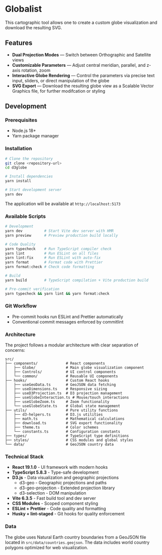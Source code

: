 # Globalist

This cartographic tool allows one to create a custom globe visualization and download the resulting SVG.

## Features

- **Dual Projection Modes** — Switch between Orthographic and Satellite views
- **Customizable Parameters** — Adjust central meridian, parallel, and z-axis rotation, zoom
- **Interactive Globe Rendering** — Control the parameters via precise text input, sliders, or direct manipulation of the globe
- **SVG Export** — Download the resulting globe view as a Scalable Vector Graphics file, for further modifcation or styling

## Development

### Prerequisites

- Node.js 18+
- Yarn package manager

### Installation

```bash
# Clone the repository
git clone <repository-url>
cd d3globe

# Install dependencies
yarn install

# Start development server
yarn dev
```

The application will be available at `http://localhost:5173`

### Available Scripts

```bash
# Development
yarn dev          # Start Vite dev server with HMR
yarn preview      # Preview production build locally

# Code Quality
yarn typecheck    # Run TypeScript compiler check
yarn lint         # Run ESLint on all files
yarn lint:fix     # Run ESLint with auto-fix
yarn format       # Format code with Prettier
yarn format:check # Check code formatting

# Build
yarn build        # TypeScript compilation + Vite production build

# Pre-commit verification
yarn typecheck && yarn lint && yarn format:check
```

### Git Workflow

- Pre-commit hooks run ESLint and Prettier automatically
- Conventional commit messages enforced by commitlint

### Architecture

The project follows a modular architecture with clear separation of concerns:

```
src/
├── components/             # React components
│   ├── Globe/              # Main globe visualization component
│   ├── Controls/           # UI control components
│   └── common/             # Reusable UI components
├── hooks/                  # Custom React hooks
│   ├── useGeoData.ts       # GeoJSON data fetching
│   ├── useDimensions.ts    # Responsive sizing
│   ├── useD3Projection.ts  # D3 projection management
│   ├── useGlobeInteraction.ts # Mouse/touch interactions
│   ├── useGlobeZoom.ts     # Zoom functionality
│   └── useGlobeState.ts    # Global state management
├── utils/                  # Pure utility functions
│   ├── d3-helpers.ts       # D3.js utilities
│   ├── math.ts             # Mathematical calculations
│   ├── download.ts         # SVG export functionality
│   ├── theme.ts            # Color schemes
│   └── constants.ts        # Configuration constants
├── types/                  # TypeScript type definitions
├── styles/                 # CSS modules and global styles
└── data/                   # GeoJSON country data
```

### Technical Stack

- **React 19.1.0** - UI framework with modern hooks
- **TypeScript 5.8.3** - Type-safe development
- **D3.js** - Data visualization and geographic projections
  - d3-geo - Geographic projections and paths
  - d3-geo-projection - Extended projection library
  - d3-selection - DOM manipulation
- **Vite 6.3.5** - Fast build tool and dev server
- **CSS Modules** - Scoped component styling
- **ESLint + Prettier** - Code quality and formatting
- **Husky + lint-staged** - Git hooks for quality enforcement

### Data

The globe uses Natural Earth country boundaries from a GeoJSON file located in `src/data/countries.geojson`. The data includes world country polygons optimized for web visualization.
